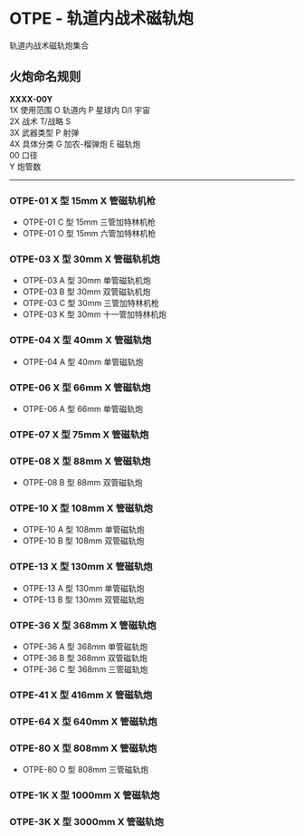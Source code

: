 # OTPE - 轨道内战术磁轨炮

轨道内战术磁轨炮集合

## 火炮命名规则

**XXXX-00Y**  
1X 使用范围 O 轨道内 P 星球内 D/I 宇宙  
2X 战术 T/战略 S  
3X 武器类型 P 射弹  
4X 具体分类 G 加农-榴弹炮 E 磁轨炮  
00 口径  
Y 炮管数

---

### OTPE-01 X 型 15mm X 管磁轨机枪

- OTPE-01 C 型 15mm 三管加特林机枪
- OTPE-01 O 型 15mm 六管加特林机枪

### OTPE-03 X 型 30mm X 管磁轨机炮

- OTPE-03 A 型 30mm 单管磁轨机炮
- OTPE-03 B 型 30mm 双管磁轨机炮
- OTPE-03 C 型 30mm 三管加特林机枪
- OTPE-03 K 型 30mm 十一管加特林机炮

### OTPE-04 X 型 40mm X 管磁轨炮

- OTPE-04 A 型 40mm 单管磁轨炮

### OTPE-06 X 型 66mm X 管磁轨炮

- OTPE-06 A 型 66mm 单管磁轨炮

### OTPE-07 X 型 75mm X 管磁轨炮

### OTPE-08 X 型 88mm X 管磁轨炮

- OTPE-08 B 型 88mm 双管磁轨炮

### OTPE-10 X 型 108mm X 管磁轨炮

- OTPE-10 A 型 108mm 单管磁轨炮
- OTPE-10 B 型 108mm 双管磁轨炮

### OTPE-13 X 型 130mm X 管磁轨炮

- OTPE-13 A 型 130mm 单管磁轨炮
- OTPE-13 B 型 130mm 双管磁轨炮

### OTPE-36 X 型 368mm X 管磁轨炮

- OTPE-36 A 型 368mm 单管磁轨炮
- OTPE-36 B 型 368mm 双管磁轨炮
- OTPE-36 C 型 368mm 三管磁轨炮

### OTPE-41 X 型 416mm X 管磁轨炮

### OTPE-64 X 型 640mm X 管磁轨炮

### OTPE-80 X 型 808mm X 管磁轨炮

- OTPE-80 O 型 808mm 三管磁轨炮

### OTPE-1K X 型 1000mm X 管磁轨炮

### OTPE-3K X 型 3000mm X 管磁轨炮
